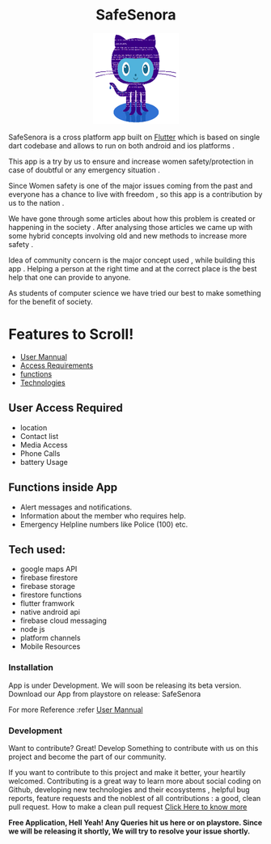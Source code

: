<h1 align="center">SafeSenora</h1>
<p align="center">
<img src="assets/images/image.png" width="170" height="180"/>
</p>
 

SafeSenora is a cross platform app built on <a href="https://flutter.dev/docs">Flutter</a> which is based on single dart codebase and allows to run on both android and ios platforms .

This app is a try by us to ensure and increase women safety/protection in case of doubtful or any emergency situation .

Since Women safety is one of the major issues coming from the past and everyone has a chance to live with freedom , so this app is a contribution by us to the nation .

We have gone through some articles about how this problem is created or happening in the society . After analysing those articles we came up with some hybrid concepts involving old and new methods to increase more safety . 

Idea of community concern is the major concept used , while building this app . Helping a person at the right time and at the correct place is the best help that one can provide to anyone.

As students of computer science we have tried our best to make something for the benefit of society.

# Features to Scroll!
 
* [User Mannual](https://github.com/Pratiknarola/safesenora/blob/master/usermanual.md)
* [Access Requirements](https://github.com/Pratiknarola/safesenora/blob/master/README.md#L28)
* [functions](https://github.com/Pratiknarola/safesenora/blob/master/README.md#L39)
* [Technologies](https://github.com/Pratiknarola/safesenora/blob/master/README.md#L46)



## User Access Required
* location
* Contact list
* Media Access
* Phone Calls
* battery Usage




## Functions inside App

* Alert messages and notifications.
* Information about the member who requires help.
* Emergency Helpline numbers like Police (100) etc.


## Tech used:
* google maps API
* firebase firestore
* firebase storage
* firestore functions
* flutter framwork
* native android api
* firebase cloud messaging
* node js 
* platform channels
* Mobile Resources

### Installation

App is under Development. We will soon be releasing its beta version.
Download our App from playstore on release: SafeSenora

For more Reference :refer [User Mannual](https://github.com/Pratiknarola/safesenora/blob/master/usermanual.md)






### Development

Want to contribute? Great!
Develop Something to contribute with us on this project and become the part of our community.

If you want to contribute to this project and make it better, your heartily welcomed. Contributing is a great way to learn more about social coding on Github, developing new technologies and their ecosystems , helpful bug reports, feature requests and the noblest of all contributions : a good, clean pull request.
How to make a clean pull request
<a href="https://github.com/firstcontributions/first-contributions">Click Here to know more</a>



**Free Application, Hell Yeah!
Any Queries hit us here or on playstore. Since we will be releasing it shortly, We will try to resolve your issue shortly.**
